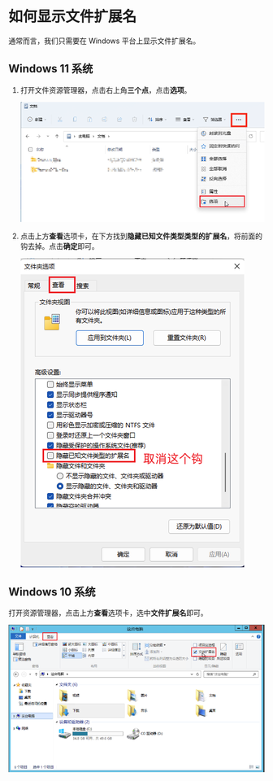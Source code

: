 # 如何显示文件扩展名

通常而言，我们只需要在 Windows 平台上显示文件扩展名。

## Windows 11 系统

1. 打开文件资源管理器，点击右上角**三个点**，点击**选项**。

   ![11-1](./img/a-how-to-display-filename-extension/11-1.png)

2. 点击上方**查看**选项卡，在下方找到**隐藏已知文件类型类型的扩展名**，将前面的钩去掉。点击**确定**即可。

   ![11-2](./img/a-how-to-display-filename-extension/11-2.png)

## Windows 10 系统

打开资源管理器，点击上方**查看**选项卡，选中**文件扩展名**即可。

![10](./img/a-how-to-display-filename-extension/10.png)

<Utterances />
